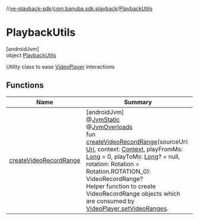 //[ve-playback-sdk](../../../index.md)/[com.banuba.sdk.playback](../index.md)/[PlaybackUtils](index.md)

# PlaybackUtils

[androidJvm]\
object [PlaybackUtils](index.md)

Utility class to ease [VideoPlayer](../-video-player/index.md) interactions

## Functions

| Name | Summary |
|---|---|
| [createVideoRecordRange](create-video-record-range.md) | [androidJvm]<br>@[JvmStatic](https://kotlinlang.org/api/latest/jvm/stdlib/kotlin.jvm/-jvm-static/index.html)<br>@[JvmOverloads](https://kotlinlang.org/api/latest/jvm/stdlib/kotlin.jvm/-jvm-overloads/index.html)<br>fun [createVideoRecordRange](create-video-record-range.md)(sourceUri: [Uri](https://developer.android.com/reference/kotlin/android/net/Uri.html), context: [Context](https://developer.android.com/reference/kotlin/android/content/Context.html), playFromMs: [Long](https://kotlinlang.org/api/latest/jvm/stdlib/kotlin/-long/index.html) = 0, playToMs: [Long](https://kotlinlang.org/api/latest/jvm/stdlib/kotlin/-long/index.html)? = null, rotation: Rotation = Rotation.ROTATION_0): VideoRecordRange?<br>Helper function to create VideoRecordRange objects which are consumed by [VideoPlayer.setVideoRanges](../-video-player/set-video-ranges.md). |
